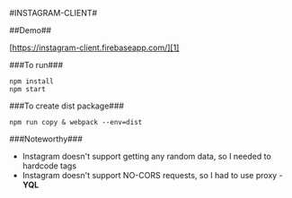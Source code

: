 #INSTAGRAM-CLIENT#

##Demo##

[https://instagram-client.firebaseapp.com/][1]



###To run###

    npm install
    npm start

###To create dist package###

    npm run copy & webpack --env=dist

    
###Noteworthy###

 - Instagram doesn't support getting any random data, so I needed to hardcode tags
 - Instagram doesn't support NO-CORS requests, so I had to use proxy - **YQL**


  [1]: https://instagram-client.firebaseapp.com/